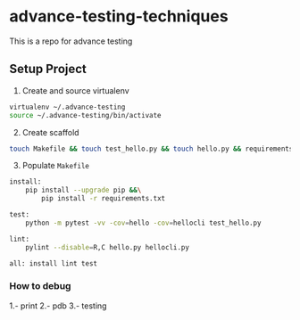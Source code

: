 # advance-testing-techniques
This is a repo for advance testing

## Setup Project

 1. Create and source virtualenv

```bash
virtualenv ~/.advance-testing
source ~/.advance-testing/bin/activate
```

 2. Create scaffold

```bash
touch Makefile && touch test_hello.py && touch hello.py && requirements.txt
```

 3. Populate `Makefile`

```bash
install:
    pip install --upgrade pip &&\
        pip install -r requirements.txt

test:
    python -m pytest -vv -cov=hello -cov=hellocli test_hello.py

lint:
    pylint --disable=R,C hello.py hellocli.py

all: install lint test

```

### How to debug

1.- print
2.- pdb
3.- testing

